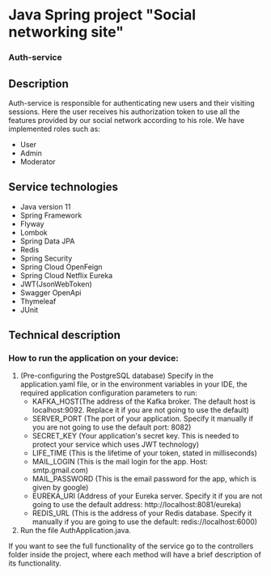 # Java Spring project "Social networking site"
### Auth-service

## Description
Auth-service is responsible for authenticating new users and their visiting sessions.
Here the user receives his authorization token to use all the features provided by our social network according to his role. We have implemented roles such as: 
- User
- Admin
- Moderator   
## Service technologies
- Java version 11
- Spring Framework
- Flyway
- Lombok
- Spring Data JPA
- Redis
- Spring Security
- Spring Cloud OpenFeign
- Spring Cloud Netflix Eureka
- JWT(JsonWebToken)
- Swagger OpenApi
- Thymeleaf
- JUnit
## Technical description
### How to run the application on your device:
1. (Pre-configuring the PostgreSQL database) Specify in the application.yaml file, or in the environment variables in your IDE, the required application configuration parameters to run:
    - KAFKA_HOST(The address of the Kafka broker. The default host is localhost:9092. Replace it if you are not going to use the default)
    - SERVER_PORT (The port of your application. Specify it manually if you are not going to use the default port: 8082)
    - SECRET_KEY (Your application's secret key. This is needed to protect your service which uses JWT technology)
    - LIFE_TIME (This is the lifetime of your token, stated in milliseconds)
    - MAIL_LOGIN (This is the mail login for the app. Host: smtp.gmail.com)
    - MAIL_PASSWORD (This is the email password for the app, which is given by google)
    - EUREKA_URI (Address of your Eureka server. Specify it if you are not going to use the default address: http://localhost:8081/eureka)
    - REDIS_URL (This is the address of your Redis database. Specify it manually if you are going to use the default: redis://localhost:6000)
2. Run the file AuthApplication.java.

If you want to see the full functionality of the service go to the controllers folder inside the project, where each method will have a brief description of its functionality.
